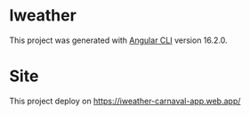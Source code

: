 # Iweather

This project was generated with [Angular CLI](https://github.com/angular/angular-cli) version 16.2.0.

# Site 
This project deploy on https://iweather-carnaval-app.web.app/
